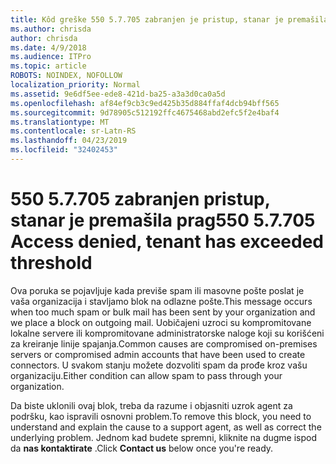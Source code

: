 ```yaml
---
title: Kôd greške 550 5.7.705 zabranjen je pristup, stanar je premašila prag
ms.author: chrisda
author: chrisda
ms.date: 4/9/2018
ms.audience: ITPro
ms.topic: article
ROBOTS: NOINDEX, NOFOLLOW
localization_priority: Normal
ms.assetid: 9e6df5ee-ede8-421d-ba25-a3a3d0ca0a5d
ms.openlocfilehash: af84ef9cb3c9ed425b35d884ffaf4dcb94bff565
ms.sourcegitcommit: 9d78905c512192ffc4675468abd2efc5f2e4baf4
ms.translationtype: MT
ms.contentlocale: sr-Latn-RS
ms.lasthandoff: 04/23/2019
ms.locfileid: "32402453"
---
```

# <a name="550-57705-access-denied-tenant-has-exceeded-threshold"></a><span data-ttu-id="1b082-102">550 5.7.705 zabranjen pristup, stanar je premašila prag</span><span class="sxs-lookup"><span data-stu-id="1b082-102">550 5.7.705 Access denied, tenant has exceeded threshold</span></span>

<span data-ttu-id="1b082-103">Ova poruka se pojavljuje kada previše spam ili masovne pošte poslat je vaša organizacija i stavljamo blok na odlazne pošte.</span><span class="sxs-lookup"><span data-stu-id="1b082-103">This message occurs when too much spam or bulk mail has been sent by your organization and we place a block on outgoing mail.</span></span>
<span data-ttu-id="1b082-104">Uobičajeni uzroci su kompromitovane lokalne servere ili kompromitovane administratorske naloge koji su korišćeni za kreiranje linije spajanja.</span><span class="sxs-lookup"><span data-stu-id="1b082-104">Common causes are compromised on-premises servers or compromised admin accounts that have been used to create connectors.</span></span> <span data-ttu-id="1b082-105">U svakom stanju možete dozvoliti spam da prođe kroz vašu organizaciju.</span><span class="sxs-lookup"><span data-stu-id="1b082-105">Either condition can allow spam to pass through your organization.</span></span>

<span data-ttu-id="1b082-106">Da biste uklonili ovaj blok, treba da razume i objasniti uzrok agent za podršku, kao ispravili osnovni problem.</span><span class="sxs-lookup"><span data-stu-id="1b082-106">To remove this block, you need to understand and explain the cause to a support agent, as well as correct the underlying problem.</span></span>
<span data-ttu-id="1b082-107">Jednom kad budete spremni, kliknite na dugme ispod da **nas kontaktirate** .</span><span class="sxs-lookup"><span data-stu-id="1b082-107">Click **Contact us** below once you're ready.</span></span>
